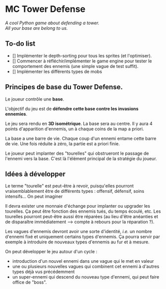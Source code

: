 # MC Tower Defense
_A cool Python game about defending a tower.  
All your base are belong to us._

## To-do list

- [] Implémenter le depth-sorting pour tous les sprites (et l'optimiser).
- [] Commencer à réfléchir/implémenter le game engine pour tester le comportement des ennemis (une simple vague de test suffit).
- [] Implémenter les différents types de mobs


## Principes de base du Tower Defense.

Le joueur contrôle une **base**.

L'objectif du jeu est de **défendre cette base contre les invasions ennemies**.

Le jeu sera rendu en **3D isométrique**. La base sera au centre. Il y aura 4 points d'apparition d'ennemis, un à chaque coins de la map a priori.

La base a une barre de vie. Chaque coup d'un ennemi entame cette barre de vie. Une fois réduite à zéro, la partie est a priori finie.

Le joueur peut implanter des "tourelles" qui obstrueront le passage de l'ennemi vers la base. C'est là l'élément principal de la stratégie du joueur.


## Idées à développer

Le terme "tourelle" est peut-être à revoir, puisqu'elles pourront vraisemblablement être de différents types : offensif, défensif, soins intensifs... On peut imaginer

Il devra exister une monnaie d'échange pour implanter ou upgrader les tourelles. Ça peut être fonction des ennemis tués, du temps écoulé, etc. Les tourelles pourront peut-être aussi être réparées (au lieu d'être anéanties et de disparaître immédiatement --> compte à rebours pour la réparation ?).

Les vagues d'ennemis devront avoir une sorte d'identité, _i.e._ un nombre d'ennemi fixé et uniquement certains types d'ennemis. Ça pourra servir par exemple à introduire de nouveaux types d'ennemis au fur et à mesure.

On peut développer le jeu autour d'un cycle :

- introduction d'un nouvel ennemi dans une vague qui le met en valeur
- une ou plusieurs nouvelles vagues qui combinent cet ennemi à d'autres types déjà vus précédemment
- un super-ennemi qui descend du nouveau type d'ennemi, qui peut faire office de "boss".